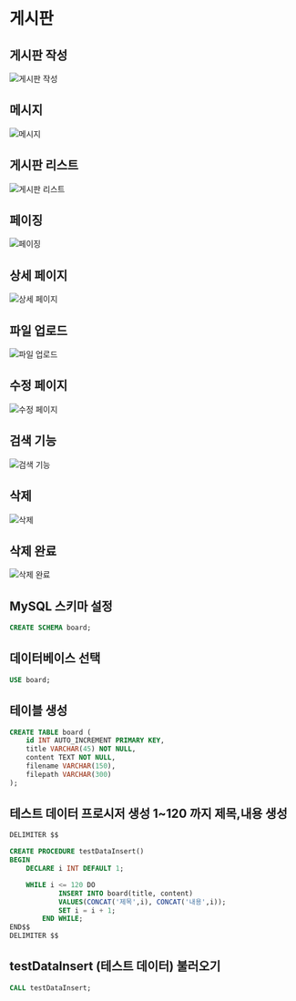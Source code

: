 # 게시판

## 게시판 작성
![게시판 작성](src%2Fmain%2Fresources%2Fstatic%2Ffiles%2Fwrite.png)

## 메시지
![메시지](src%2Fmain%2Fresources%2Fstatic%2Ffiles%2Fmessage.png)

## 게시판 리스트
![게시판 리스트](src%2Fmain%2Fresources%2Fstatic%2Ffiles%2Flist1.png)

## 페이징
![페이징](src%2Fmain%2Fresources%2Fstatic%2Ffiles%2Fpage.png)

## 상세 페이지
![상세 페이지](src%2Fmain%2Fresources%2Fstatic%2Ffiles%2Fview.png)

## 파일 업로드
![파일 업로드](src%2Fmain%2Fresources%2Fstatic%2Ffiles%2Fimage.png)

## 수정 페이지
![수정 페이지](src%2Fmain%2Fresources%2Fstatic%2Ffiles%2Fmodify.png)

## 검색 기능
![검색 기능](src%2Fmain%2Fresources%2Fstatic%2Ffiles%2FsearchKeyword.png)

## 삭제
![삭제](src%2Fmain%2Fresources%2Fstatic%2Ffiles%2Fdelete.png)

## 삭제 완료
![삭제 완료](src%2Fmain%2Fresources%2Fstatic%2Ffiles%2Flist2.png)

## MySQL 스키마 설정
```sql
CREATE SCHEMA board;
```

## 데이터베이스 선택
```sql
USE board;
```

## 테이블 생성
```sql
CREATE TABLE board (
    id INT AUTO_INCREMENT PRIMARY KEY,
    title VARCHAR(45) NOT NULL,
    content TEXT NOT NULL,
    filename VARCHAR(150),
    filepath VARCHAR(300)
);
```

## 테스트 데이터 프로시저 생성 1~120 까지 제목,내용 생성
```sql
DELIMITER $$

CREATE PROCEDURE testDataInsert()
BEGIN
    DECLARE i INT DEFAULT 1;

    WHILE i <= 120 DO
            INSERT INTO board(title, content)
            VALUES(CONCAT('제목',i), CONCAT('내용',i));
            SET i = i + 1;
        END WHILE;
END$$
DELIMITER $$
```

## testDataInsert (테스트 데이터) 불러오기
```sql
CALL testDataInsert;
```
